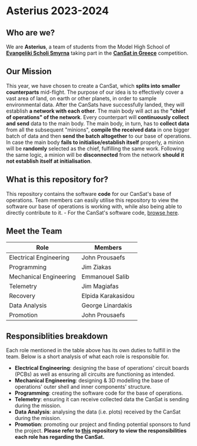 # Asterius 2023-2024

## Who are we?
We are **Asterius**, a team of students from the Model High School of **[Evangeliki Scholi Smyrna](http://lyk-evsch-n-smyrn.att.sch.gr/wordpress/)** taking part in the **[CanSat in Greece](https://cansat.gr)** competition.

## Our Mission
This year, we have chosen to create a CanSat, which **splits into smaller counterparts** mid-flight. The purpose of our idea is to effectively cover a vast area of land, on earth or other planets, in order to sample environmental data. After the CanSats have successfully landed, they will establish **a network with each other**. The main body will act as the **"chief of operations" of the network**. Every counterpart will **continuously collect and send** data to the main body. The main body, in turn, has to **collect data** from all the subsequent "minions", **compile the received data** in one bigger batch of data and then **send the batch altogether** to our base of operations. In case the main body **fails to initialise/establish itself** properly, a minion will be **randomly** selected as the chief, fulfilling the same work. Following the same logic, a minion will be **disconnected** from the network **should it not establish itself at initialisation**.

## What is this repository for?
This repository contains the software **code** for our CanSat's base of operations. Team members can easily utilise this repository to view the software our base of operations is working with, while also being able to directly contribute to it.
\- For the CanSat's software code, [browse here](https://github.com/Bimi05/Asterius-CanSat).

## Meet the Team
|             Role             |         Members         |
| ---------------------------- | ----------------------- |
|    Electrical Engineering    |      John Prousaefs     |
|          Programming         |        Jim Ziakas       |
|    Mechanical Engineering    |     Emmanouel Salib     |
|           Telemetry          |       Jim Magiafas      |
|           Recovery           |    Elpida Karakasidou   |
|         Data Analysis        |     George Linardakis   |
|           Promotion          |      John Prousaefs     |

## Responsiblities breakdown
Each role mentioned in the table above has its own duties to fulfill in the team.
Below is a short analysis of what each role is responsible for.

- **Electrical Engineering**: designing the base of operations' circuit boards (PCBs) as well as ensuring all circuits are functioning as intended.
- **Mechanical Engineering**: designing & 3D modelling the base of operations' outer shell and inner components' structure.
- **Programming**: creating the software code for the base of operations.
- **Telemetry**: ensuring it can receive collected data the CanSat is sending during the mission.
- **Data Analysis**: analysing the data (i.e. plots) received by the CanSat during the mission.
- **Promotion**: promoting our project and finding potential sponsors to fund the project.
**__Please refer to [this](https://github.com/Bimi05/Asterius-CanSat) repository to view the responsibilities each role has regarding the CanSat.__**
